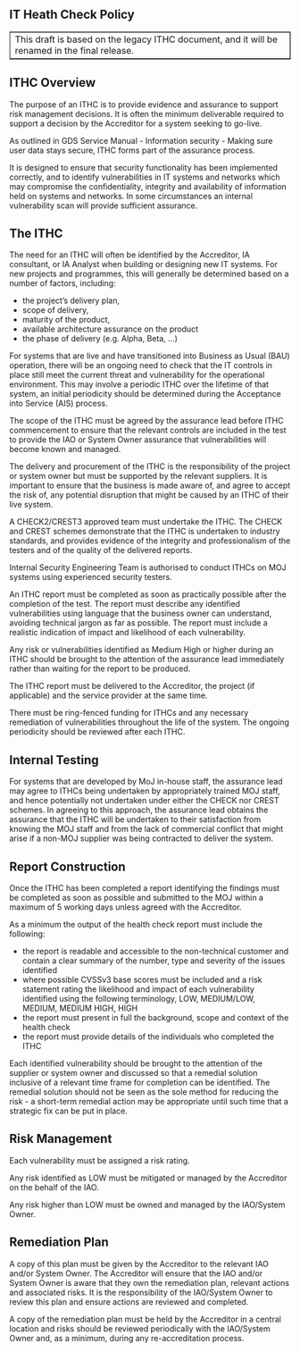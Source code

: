 ﻿<h2>IT Heath Check Policy</h2>
<table border='1'>
<tr>
<td>This draft is based on the legacy ITHC document, and it will be renamed in the final release.</td>
</tr>
</table>


## ITHC Overview

The purpose of an ITHC is to provide evidence and assurance to support risk management decisions. It is often the minimum deliverable required to support a decision by the Accreditor for a system seeking to go-live.
  
As outlined in GDS Service Manual - Information security - Making sure user data stays secure, ITHC forms part of the assurance process. 

It is designed to ensure that security functionality has been implemented correctly, and to identify vulnerabilities in IT systems and networks which may compromise the confidentiality, integrity and availability of information held on systems and networks. In some circumstances an internal vulnerability scan will provide sufficient assurance. 

## The ITHC 

The need for an ITHC will often be identified by the Accreditor, IA consultant, or IA Analyst when building or designing new IT systems. For new projects and programmes, this will generally be determined based on a number of factors, including: 

- the project’s delivery plan, 
- scope of delivery, 
- maturity of the product, 
- available architecture assurance on the product  
- the phase of delivery (e.g. Alpha, Beta, ...)
 
For systems that are live and have transitioned into Business as Usual (BAU) operation, there will be an ongoing need to check that the IT controls in place still meet the current threat and vulnerability for the operational environment. This may involve a periodic ITHC over the lifetime of that system, an initial periodicity should be determined during the Acceptance into Service (AIS) process. 

The scope of the ITHC must be agreed by the assurance lead before ITHC commencement to ensure that the relevant controls are included in the test to provide the IAO or System Owner assurance that vulnerabilities will become known and managed. 

The delivery and procurement of the ITHC is the responsibility of the project or system owner but must be supported by the relevant suppliers. It is important to ensure that the business is made aware of, and agree to accept the risk of, any potential disruption that might be caused by an ITHC of their live system. 

A CHECK2/CREST3 approved team must undertake the ITHC. The CHECK and CREST schemes demonstrate that the ITHC is undertaken to industry standards, and provides evidence of the integrity and professionalism of the testers and of the quality of the delivered reports.

Internal Security Engineering Team is authorised to conduct ITHCs on MOJ systems using experienced security testers. 

An ITHC report must be completed as soon as practically possible after the completion of the test. The report must describe any identified vulnerabilities using language that the business owner can understand, avoiding technical jargon as far as possible. The report must include a realistic indication of impact and likelihood of each vulnerability.  

Any risk or vulnerabilities identified as Medium High or higher during an ITHC should be brought to the attention of the assurance lead immediately rather than waiting for the report to be produced. 

The ITHC report must be delivered to the Accreditor, the project (if applicable) and the service provider at the same time. 

There must be ring-fenced funding for ITHCs and any necessary remediation of vulnerabilities throughout the life of the system. The ongoing periodicity should be reviewed after each ITHC.    

## Internal Testing 

For systems that are developed by MoJ in-house staff, the assurance lead may agree to ITHCs being undertaken by appropriately trained MOJ staff, and hence potentially not undertaken under either the CHECK nor CREST schemes. In agreeing to this approach, the assurance lead obtains the assurance that the ITHC will be undertaken to their satisfaction from knowing the MOJ staff and from the lack of commercial conflict that might arise if a non-MOJ supplier was being contracted to deliver the system.

## Report Construction 

Once the ITHC has been completed a report identifying the findings must be completed as soon as possible and submitted to the MOJ within a maximum of 5 working days unless agreed with the Accreditor. 
 
As a minimum the output of the health check report must include the following: 

- the report is readable and accessible to the non-technical customer and contain a clear summary of the number, type and severity of the issues identified
- where possible CVSSv3 base scores must be included and a risk statement rating the likelihood and impact of each vulnerability identified using the following terminology, LOW, MEDIUM/LOW, MEDIUM, MEDIUM HIGH, HIGH
- the report must present in full the background, scope and context of the health check
- the report must provide details of the individuals who completed the ITHC  

Each identified vulnerability should be brought to the attention of the supplier or system owner and discussed so that a remedial solution inclusive of a relevant time frame for completion can be identified. The remedial solution should not be seen as the sole method for reducing the risk - a short-term remedial action may be appropriate until such time that a strategic fix can be put in place. 
 
## Risk Management 

Each vulnerability must be assigned a risk rating. 

Any risk identified as LOW must be mitigated or managed by the Accreditor on the behalf of the IAO. 

Any risk higher than LOW must be owned and managed by the IAO/System Owner. 

## Remediation Plan 

A copy of this plan must be given by the Accreditor to the relevant IAO and/or System Owner. The Accreditor will ensure that the IAO and/or System Owner is aware that they own the remediation plan, relevant actions and associated risks. It is the responsibility of the IAO/System Owner to review this plan and ensure actions are reviewed and completed.  

A copy of the remediation plan must be held by the Accreditor in a central location and risks should be reviewed periodically with the IAO/System Owner and, as a minimum, during any re-accreditation process. 


